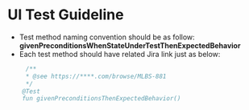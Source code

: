 # UI Test Guideline

- Test method naming convention should be as follow: **givenPreconditionsWhenStateUnderTestThenExpectedBehavior**
- Each test method should have related Jira link just as below:
```kotlin
     /**
     * @see https://****.com/browse/MLBS-881
     */
    @Test
    fun givenPreconditionsThenExpectedBehavior()
```
